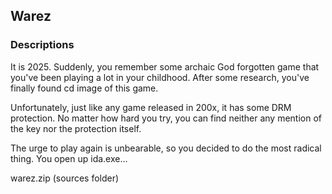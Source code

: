 ## Warez

### Descriptions
It is 2025. Suddenly, you remember some archaic God forgotten game that you've been playing a lot in your childhood. After some research, you've finally found cd image of this game.

Unfortunately, just like any game released in 200x, it has some DRM protection. No matter how hard you try, you can find neither any mention of the key nor the protection itself.

The urge to play again is unbearable, so you decided to do the most radical thing. You open up ida.exe...

warez.zip (sources folder)